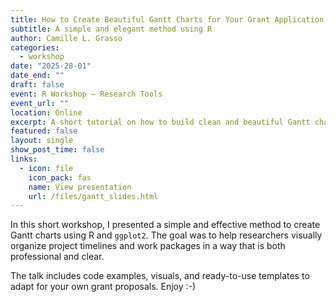 ```yaml
---
title: How to Create Beautiful Gantt Charts for Your Grant Application
subtitle: A simple and elegant method using R
author: Camille L. Grasso 
categories:
  - workshop
date: "2025-28-01"
date_end: ""
draft: false
event: R Workshop – Research Tools
event_url: ""
location: Online
excerpt: A short tutorial on how to build clean and beautiful Gantt charts with R for grant proposals.
featured: false
layout: single
show_post_time: false
links:
  - icon: file
    icon_pack: fas
    name: View presentation
    url: /files/gantt_slides.html
---
```


In this short workshop, I presented a simple and effective method to create Gantt charts using R and `ggplot2`. The goal was to help researchers visually organize project timelines and work packages in a way that is both professional and clear.

The talk includes code examples, visuals, and ready-to-use templates to adapt for your own grant proposals. Enjoy :-)
